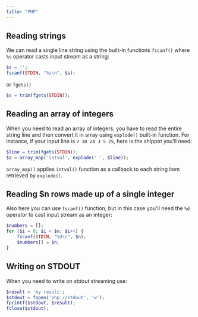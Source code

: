 ```yaml
---
title: "PHP"
---
```


## Reading strings

We can read a single line string using the built-in functions `fscanf()` where `%s` operator casts input stream as a string:

```php
$s = '';
fscanf(STDIN, "%s\n", $s);
```

or `fgets()`

```php
$s = trim(fgets(STDIN));
```

## Reading an array of integers

When you need to read an array of integers, you have to read the entire string line and then convert it in array using `explode()` built-in function. For instance, if your input line is `2 10 24 3 5 25`, here is the shippet you'll need:

```php
$line = trim(fgets(STDIN));
$a = array_map('intval', explode(' ', $line));
```

`array_map()` applies `intval()` function as a callback to each string item retrieved by `explode()`.

## Reading $n rows made up of a single integer

Also here you can use `fscanf()` function, but in this case you'll need the `%d` operator to cast input stream as an integer:

```php
$numbers = [];
for ($i = 0; $i < $n; $i++) {
    fscanf(STDIN, "%d\n", $n);
    $numbers[] = $n;
}
```


## Writing on STDOUT

When you need to write on *stdout* streaming use:

```php
$result = 'my result';
$stdout = fopen('php://stdout', 'w');
fprintf($stdout, $result);
fclose($stdout);
```
